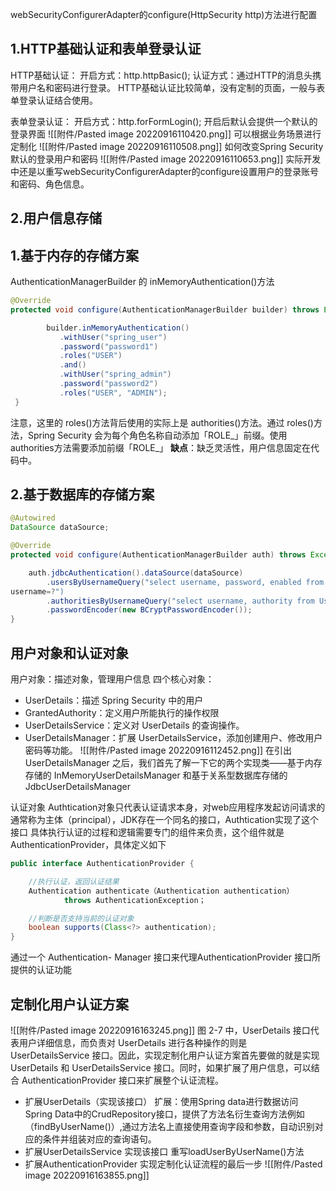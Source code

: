 webSecurityConfigurerAdapter的configure(HttpSecurity http)方法进行配置

## 1.HTTP基础认证和表单登录认证

HTTP基础认证：
	开启方式：http.httpBasic();
	认证方式：通过HTTP的消息头携带用户名和密码进行登录。
HTTP基础认证比较简单，没有定制的页面，一般与表单登录认证结合使用。

表单登录认证：
	开启方式：http.forFormLogin();
	开启后默认会提供一个默认的登录界面
	![[附件/Pasted image 20220916110420.png]]
	可以根据业务场景进行定制化
	![[附件/Pasted image 20220916110508.png]]
	如何改变Spring Security默认的登录用户和密码
	![[附件/Pasted image 20220916110653.png]]
	实际开发中还是以重写webSecurityConfigurerAdapter的configure设置用户的登录账号和密码、角色信息。
## 2.用户信息存储
## 1.基于内存的存储方案
AuthenticationManagerBuilder 的 inMemoryAuthentication()方法
```java
@Override
protected void configure(AuthenticationManagerBuilder builder) throws Exception {

        builder.inMemoryAuthentication()
           .withUser("spring_user")
           .password("password1")
           .roles("USER")
           .and()
           .withUser("spring_admin")
           .password("password2")
           .roles("USER", "ADMIN");
 }
```
注意，这里的 roles()方法背后使用的实际上是 authorities()方法。通过 roles()方法，Spring Security 会为每个角色名称自动添加「ROLE_」前缀。使用authorities方法需要添加前缀「ROLE_」
**缺点**：缺乏灵活性，用户信息固定在代码中。
## 2.基于数据库的存储方案
```java
@Autowired
DataSource dataSource;

@Override
protected void configure(AuthenticationManagerBuilder auth) throws Exception {

    auth.jdbcAuthentication().dataSource(dataSource)
        .usersByUsernameQuery("select username, password, enabled from Users " + "where  
username=?")
        .authoritiesByUsernameQuery("select username, authority from UserAuthorities " + "where username=?")
        .passwordEncoder(new BCryptPasswordEncoder());
}
```

## 用户对象和认证对象
用户对象：描述对象，管理用户信息
四个核心对象：
- UserDetails：描述 Spring Security 中的用户
- GrantedAuthority：定义用户所能执行的操作权限
- UserDetailsService：定义对 UserDetails 的查询操作。
- UserDetailsManager：扩展 UserDetailsService，添加创建用户、修改用户密码等功能。
  ![[附件/Pasted image 20220916112452.png]]
在引出 UserDetailsManager 之后，我们首先了解一下它的两个实现类——基于内存存储的 InMemoryUserDetailsManager 和基于关系型数据库存储的 JdbcUserDetailsManager

认证对象
Authtication对象只代表认证请求本身，对web应用程序发起访问请求的通常称为主体（principal），JDK存在一个同名的接口，Authtication实现了这个接口
具体执行认证的过程和逻辑需要专门的组件来负责，这个组件就是AuthenticationProvider，具体定义如下
```java
public interface AuthenticationProvider {

    //执行认证，返回认证结果 
    Authentication authenticate（Authentication authentication）
            throws AuthenticationException；

    //判断是否支持当前的认证对象 
    boolean supports(Class<?> authentication);
}
```
通过一个 Authentication- Manager 接口来代理AuthenticationProvider 接口所提供的认证功能

## 定制化用户认证方案
![[附件/Pasted image 20220916163245.png]]
图 2-7 中，UserDetails 接口代表用户详细信息，而负责对 UserDetails 进行各种操作的则是 UserDetailsService 接口。因此，实现定制化用户认证方案首先要做的就是实现 UserDetails 和 UserDetailsService 接口。同时，如果扩展了用户信息，可以结合 AuthenticationProvider 接口来扩展整个认证流程。
- 扩展UserDetails（实现该接口）
  扩展：使用Spring data进行数据访问
  Spring Data中的CrudRepository接口，提供了方法名衍生查询方法例如（findByUserName()）,通过方法名上直接使用查询字段和参数，自动识别对应的条件并组装对应的查询语句。
- 扩展UserDetailsService
  实现该接口 重写loadUserByUserName()方法
- 扩展AuthenticationProvider
  实现定制化认证流程的最后一步
  ![[附件/Pasted image 20220916163855.png]]
